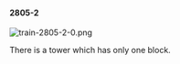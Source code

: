 #### 2805-2
![train-2805-2-0.png](https://github.com/lil-lab/nlvr/raw/master/nlvr/train/images/69/train-2805-2-0.png "train-2805-2-0.png")

There is a tower which has only one block.